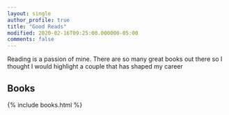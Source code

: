 ```yaml
---
layout: single
author_profile: true 
title: "Good Reads"
modified: 2020-02-16T09:25:00.000000-05:00
comments: false
---
```


Reading is a passion of mine. There are so many great books out there so I thought I would highlight a couple that has shaped my career

## Books 
{% include books.html %}